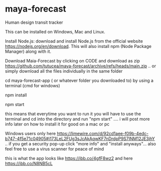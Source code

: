 # maya-forecast
Human design transit tracker

This can be installed on Windows, Mac and Linux.

Install Node.js:  download and install Node.js from the official website https://nodejs.org/en/download. This will also install npm (Node Package Manager) along with it.

Download Maia-Forecast by clicking on CODE and download as zip  https://github.com/tutucea/maya-forecast/archive/refs/heads/main.zip .. or simply download all the files individually in the same folder  

cd maya-forecast-app ( or whatever folder you downloaded to) by using a terminal (cmd for windows)

npm install

npm start

this means that everytime you want to run it you will have to use the terminal and cd into the directory and run "npm start" .... i will post more info later on how to install it for good on a mac or pc 



Windows users only   here https://limewire.com/d/92cd1aee-f09b-4edc-b747-4f5e71c04905#i173LeL2FUg3sJcAkAqwKF7nDrdpP9S7INM12JE3ihY  .. if you get a security pop-up click "more info" and "install anyways"... also feel free to use a virus scanner for peace of mind 

this is what the app looks like https://ibb.co/4gfF8wz2 and here https://ibb.co/N8NB5cL

